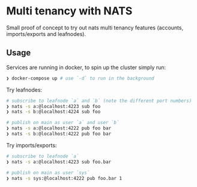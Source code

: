 # Multi tenancy with NATS

Small proof of concept to try out nats multi tenancy features (accounts, imports/exports and leafnodes).

## Usage

Services are running in docker, to spin up the cluster simply run:

```sh
❯ docker-compose up # use `-d` to run in the background
```

Try leafnodes:

```sh
# subscribe to leafnode `a` and `b` (note the different port numbers)
❯ nats -s a:@localhost:4223 sub foo
❯ nats -s b:@localhost:4224 sub foo

# publish on main as user `a` and user `b`
❯ nats -s a:@localhost:4222 pub foo bar
❯ nats -s b:@localhost:4222 pub foo bar
```

Try imports/exports:

```sh
# subscribe to leafnode `a`
❯ nats -s a:@localhost:4223 sub foo.bar

# publish on main as user `sys`
❯ nats -s sys:@localhost:4222 pub foo.bar 1
```
